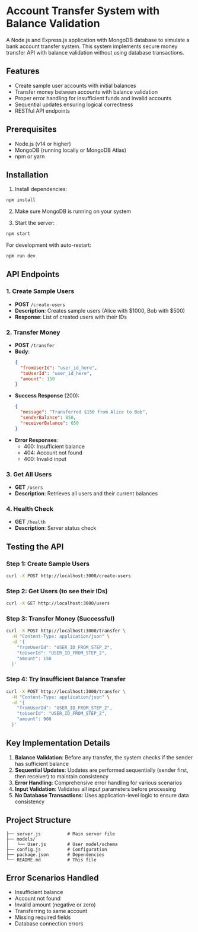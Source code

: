 # Account Transfer System with Balance Validation

A Node.js and Express.js application with MongoDB database to simulate a bank account transfer system. This system implements secure money transfer API with balance validation without using database transactions.

## Features

- Create sample user accounts with initial balances
- Transfer money between accounts with balance validation
- Proper error handling for insufficient funds and invalid accounts
- Sequential updates ensuring logical correctness
- RESTful API endpoints

## Prerequisites

- Node.js (v14 or higher)
- MongoDB (running locally or MongoDB Atlas)
- npm or yarn

## Installation

1. Install dependencies:

```bash
npm install
```

2. Make sure MongoDB is running on your system

3. Start the server:

```bash
npm start
```

For development with auto-restart:

```bash
npm run dev
```

## API Endpoints

### 1. Create Sample Users

- **POST** `/create-users`
- **Description**: Creates sample users (Alice with $1000, Bob with $500)
- **Response**: List of created users with their IDs

### 2. Transfer Money

- **POST** `/transfer`
- **Body**:
  ```json
  {
    "fromUserId": "user_id_here",
    "toUserId": "user_id_here",
    "amount": 150
  }
  ```
- **Success Response** (200):
  ```json
  {
    "message": "Transferred $150 from Alice to Bob",
    "senderBalance": 850,
    "receiverBalance": 650
  }
  ```
- **Error Responses**:
  - 400: Insufficient balance
  - 404: Account not found
  - 400: Invalid input

### 3. Get All Users

- **GET** `/users`
- **Description**: Retrieves all users and their current balances

### 4. Health Check

- **GET** `/health`
- **Description**: Server status check

## Testing the API

### Step 1: Create Sample Users

```bash
curl -X POST http://localhost:3000/create-users
```

### Step 2: Get Users (to see their IDs)

```bash
curl -X GET http://localhost:3000/users
```

### Step 3: Transfer Money (Successful)

```bash
curl -X POST http://localhost:3000/transfer \
  -H "Content-Type: application/json" \
  -d '{
    "fromUserId": "USER_ID_FROM_STEP_2",
    "toUserId": "USER_ID_FROM_STEP_2",
    "amount": 150
  }'
```

### Step 4: Try Insufficient Balance Transfer

```bash
curl -X POST http://localhost:3000/transfer \
  -H "Content-Type: application/json" \
  -d '{
    "fromUserId": "USER_ID_FROM_STEP_2",
    "toUserId": "USER_ID_FROM_STEP_2",
    "amount": 900
  }'
```

## Key Implementation Details

1. **Balance Validation**: Before any transfer, the system checks if the sender has sufficient balance
2. **Sequential Updates**: Updates are performed sequentially (sender first, then receiver) to maintain consistency
3. **Error Handling**: Comprehensive error handling for various scenarios
4. **Input Validation**: Validates all input parameters before processing
5. **No Database Transactions**: Uses application-level logic to ensure data consistency

## Project Structure

```
├── server.js          # Main server file
├── models/
│   └── User.js        # User model/schema
├── config.js          # Configuration
├── package.json       # Dependencies
└── README.md          # This file
```

## Error Scenarios Handled

- Insufficient balance
- Account not found
- Invalid amount (negative or zero)
- Transferring to same account
- Missing required fields
- Database connection errors
